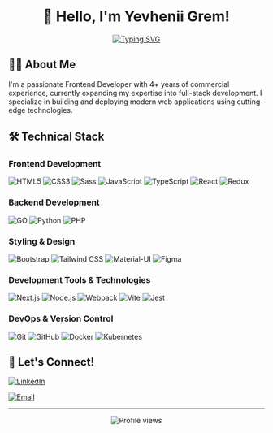 <div align="center">
  
# 👋 Hello, I'm Yevhenii Grem!

[![Typing SVG](https://readme-typing-svg.herokuapp.com?font=Fira+Code&pause=1000&color=3BAFDA&center=true&vCenter=true&random=false&width=435&lines=Frontend+Developer;Aspiring+Full-Stack+Developer;Always+learning+new+technologies)](https://git.io/typing-svg)

</div>

## 👨‍💻 About Me

I'm a passionate Frontend Developer with 4+ years of commercial experience, currently expanding my expertise into full-stack development. I specialize in building and deploying modern web applications using cutting-edge technologies.

## 🛠️ Technical Stack

### Frontend Development
![HTML5](https://img.shields.io/badge/-HTML5-E34F26?style=flat-square&logo=html5&logoColor=white)
![CSS3](https://img.shields.io/badge/-CSS3-1572B6?style=flat-square&logo=css3)
![Sass](https://img.shields.io/badge/-Sass-CC6699?style=flat-square&logo=sass&logoColor=white)
![JavaScript](https://img.shields.io/badge/-JavaScript-F7DF1E?style=flat-square&logo=javascript&logoColor=black)
![TypeScript](https://img.shields.io/badge/-TypeScript-3178C6?style=flat-square&logo=typescript&logoColor=white)
![React](https://img.shields.io/badge/-React-61DAFB?style=flat-square&logo=react&logoColor=black)
![Redux](https://img.shields.io/badge/-Redux-764ABC?style=flat-square&logo=redux)

### Backend Development
![GO](https://img.shields.io/badge/Go-00ADD8?logo=Go&logoColor=white&style=for-the-badge)
![Python](https://img.shields.io/badge/python-3670A0?style=for-the-badge&logo=python&logoColor=ffdd54)
![PHP](https://shields.io/badge/-PHP-3776AB?style=flat&logo=php)

### Styling & Design
![Bootstrap](https://img.shields.io/badge/-Bootstrap-7952B3?style=flat-square&logo=bootstrap&logoColor=white)
![Tailwind CSS](https://img.shields.io/badge/-Tailwind_CSS-38B2AC?style=flat-square&logo=tailwind-css&logoColor=white)
![Material-UI](https://img.shields.io/badge/-Material_UI-0081CB?style=flat-square&logo=material-ui)
![Figma](https://img.shields.io/badge/-Figma-F24E1E?style=flat-square&logo=figma&logoColor=white)

### Development Tools & Technologies
![Next.js](https://img.shields.io/badge/-Next.js-000000?style=flat-square&logo=next.js)
![Node.js](https://img.shields.io/badge/-Node.js-339933?style=flat-square&logo=node.js&logoColor=white)
![Webpack](https://img.shields.io/badge/-Webpack-8DD6F9?style=flat-square&logo=webpack&logoColor=black)
![Vite](https://img.shields.io/badge/-Vite-646CFF?style=flat-square&logo=vite&logoColor=white)
![Jest](https://img.shields.io/badge/-Jest-C21325?style=flat-square&logo=jest&logoColor=white)

### DevOps & Version Control
![Git](https://img.shields.io/badge/-Git-F05032?style=flat-square&logo=git&logoColor=white)
![GitHub](https://img.shields.io/badge/-GitHub-181717?style=flat-square&logo=github)
![Docker](https://img.shields.io/badge/-Docker-2496ED?style=flat-square&logo=docker&logoColor=white)
![Kubernetes](https://img.shields.io/badge/-Kubernetes-326CE5?style=flat-square&logo=kubernetes&logoColor=white)



## 🤝 Let's Connect!

[![LinkedIn](https://img.shields.io/badge/-LinkedIn-0A66C2?style=for-the-badge&logo=linkedin&logoColor=white)](https://www.linkedin.com/in/yevhenii-hrem/)
<!--[![Portfolio](https://img.shields.io/badge/-Portfolio-000000?style=for-the-badge&logo=safari&logoColor=white)](Your-Portfolio-URL)-->
[![Email](https://img.shields.io/badge/-Email-EA4335?style=for-the-badge&logo=gmail&logoColor=white)](mailto:yevheniigrem@gmail.com)

---

<div align="center">
  <img src="https://komarev.com/ghpvc/?username=YourGitHubUsername&color=blueviolet" alt="Profile views" />
</div>
  

<!--
**ZhekaGrem/ZhekaGrem** is a ✨ _special_ ✨ repository because its `README.md` (this file) appears on your GitHub profile.

Here are some ideas to get you started:

- 🔭 I’m currently working on ...
- 🌱 I’m currently learning ...
- 👯 I’m looking to collaborate on ...
- 🤔 I’m looking for help with ...
- 💬 Ask me about ...
- 📫 How to reach me: ...
- 😄 Pronouns: ...
- ⚡ Fun fact: ...
-->
